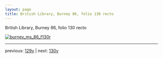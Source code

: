 ```yaml
---
layout: page
title: British Library, Burney 86, folio 130 recto
---
```


British Library, Burney 86, folio 130 recto

[![burney_ms_86_f130r](http://www.homermultitext.org/iipsrv?IIIF=/project/homer/pyramidal/deepzoom/bl/burney86imgs/v1/burney_ms_86_f130r.tif/full/800,/0/default.jpg)](http://www.homermultitext.org/ict2/?urn=urn:cite2:bl:burney86imgs.v1:burney_ms_86_f130r) 

---

previous:  [129v](../129v/) | next: [130v](../130v/)